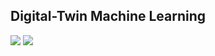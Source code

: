 ## Digital-Twin Machine Learning

<img src="https://img.shields.io/github/languages/top/Kolo-naukowe-IDS-AGH/Digital-Twin?color=green"></img>
<img src="https://img.shields.io/github/last-commit/Kolo-naukowe-IDS-AGH/Digital-Twin"></img>

